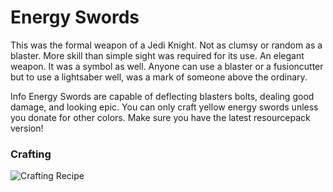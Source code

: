 # Energy Swords
This was the formal weapon of a Jedi Knight. Not as clumsy or random as a blaster. More skill than simple sight was required for its use. An elegant weapon. It was a symbol as well. Anyone can use a blaster or a fusioncutter but to use a lightsaber well, was a mark of someone above the ordinary.

Info
Energy Swords are capable of deflecting blasters bolts, dealing good damage, and looking epic. You can only craft yellow energy swords unless you donate for other colors. Make sure you have the latest resourcepack version!

### Crafting

![Crafting Recipe](https://imgur.com/ZQUhKcV.png "Crafting Recipe")
